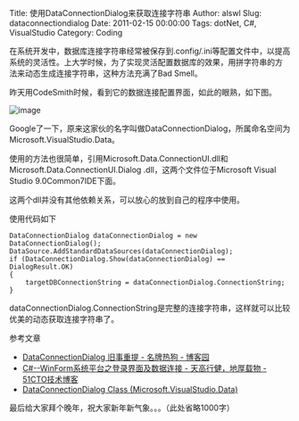 Title: 使用DataConnectionDialog来获取连接字符串
Author: alswl
Slug: dataconnectiondialog
Date: 2011-02-15 00:00:00
Tags: dotNet, C#, VisualStudio
Category: Coding

在系统开发中，数据库连接字符串经常被保存到.config/.ini等配置文件中，以提高系统的灵活性。上大学时候，为了实现灵活配置数据库的效果，用拼字符串的方
法来动态生成连接字符串，这种方法充满了Bad Smell。

昨天用CodeSmith时候，看到它的数据连接配置界面，如此的眼熟，如下图。

![image](https://ohsolnxaa.qnssl.com/2011/02/DataConnectionDialog.jpg)

Google了一下，原来这家伙的名字叫做DataConnectionDialog，所属命名空间为Microsoft.VisualStudio.Data。

使用的方法也很简单，引用Microsoft.Data.ConnectionUI.dll和Microsoft.Data.ConnectionUI.Dialog
.dll，这两个文件位于Microsoft Visual Studio 9.0Common7IDE下面。

这两个dll并没有其他依赖关系，可以放心的放到自己的程序中使用。

使用代码如下

    
    DataConnectionDialog dataConnectionDialog = new DataConnectionDialog();
    DataSource.AddStandardDataSources(dataConnectionDialog);
    if (DataConnectionDialog.Show(dataConnectionDialog) == DialogResult.OK)
    {
    	targetDBConnectionString = dataConnectionDialog.ConnectionString;
    }

dataConnectionDialog.ConnectionString是完整的连接字符串，这样就可以比较优美的动态获取连接字符串了。

参考文章

  * [DataConnectionDialog 旧事重提 - 名牌热狗 - 博客园](http://www.cnblogs.com/yans/archive/2010/12/04/1896285.html)
  * [C#--WinForm系统平台之登录界面及数据连接 - 天高行健，地厚载物 - 51CTO技术博客](http://jayai.blog.51cto.com/510093/256313)
  * [DataConnectionDialog Class (Microsoft.VisualStudio.Data)](http://msdn.microsoft.com/zh-cn/library/microsoft.visualstudio.data.dataconnectiondialog(v=vs.80).aspx)

最后给大家拜个晚年，祝大家新年新气象。。。（此处省略1000字）

